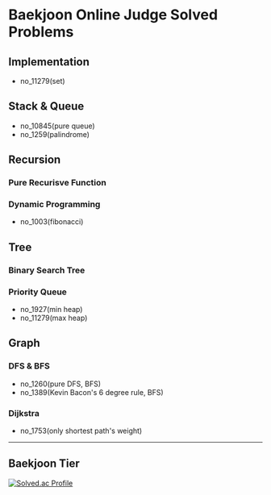 # Baekjoon Online Judge Solved Problems

## Implementation
- no_11279(set)

## Stack & Queue
- no_10845(pure queue)
- no_1259(palindrome)

## Recursion
### Pure Recurisve Function

### Dynamic Programming
- no_1003(fibonacci)

## Tree
### Binary Search Tree

### Priority Queue
- no_1927(min heap)
- no_11279(max heap)

## Graph
### DFS & BFS
- no_1260(pure DFS, BFS)
- no_1389(Kevin Bacon's 6 degree rule, BFS)

### Dijkstra
- no_1753(only shortest path's weight)

---

## Baekjoon Tier
[![Solved.ac Profile](http://mazassumnida.wtf/api/v2/generate_badge?boj=bl5angel)](https://solved.ac/bl5angel/)
